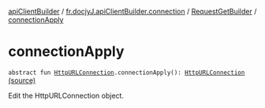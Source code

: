 [apiClientBuilder](../../index.md) / [fr.docjyJ.apiClientBuilder.connection](../index.md) / [RequestGetBuilder](index.md) / [connectionApply](./connection-apply.md)

# connectionApply

`abstract fun `[`HttpURLConnection`](https://docs.oracle.com/javase/6/docs/api/java/net/HttpURLConnection.html)`.connectionApply(): `[`HttpURLConnection`](https://docs.oracle.com/javase/6/docs/api/java/net/HttpURLConnection.html) [(source)](https://github.com/docjyj/apiClientBuilder/tree/master/src/main/kotlin/fr/docjyJ/apiClientBuilder/connection/RequestGetBuilder.kt#L116)

Edit the HttpURLConnection object.

